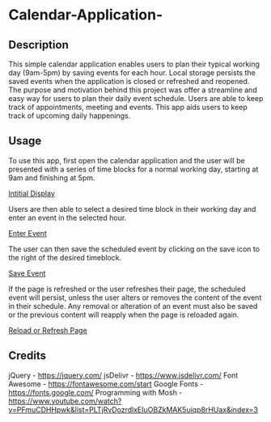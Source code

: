 # Calendar-Application-

## Description

This simple calendar application enables users to plan their typical working day (9am-5pm) by saving events for each hour. Local storage persists the saved events when the application is closed or refreshed and reopened. 
The purpose and motivation behind this project was offer a streamline and easy way for users to plan their daily event schedule.
Users are able to keep track of appointments, meeting and events. This app aids users to keep track of upcoming daily happenings. 

## Usage

To use this app, first open the calendar application and the user will be presented with a series of time blocks for a normal working day, starting at 9am and finishing at 5pm. 

[Intitial Display](./images/Screenshot%202023-11-16%20at%209.51.37 pm.png)

Users are then able to select a desired time block in their working day and enter an event in the selected hour. 

[Enter Event](./images/Screenshot%202023-11-16%20at%209.52.18 pm.png)

The user can then save the scheduled event by clicking on the save icon to the right of the desired timeblock. 

[Save Event](./images/Screenshot%202023-11-16%20at%209.52.41 pm.png)

If the page is refreshed or the user refreshes their page, the scheduled event will persist, unless the user alters or removes the content of the event in their schedule. Any removal or alteration of an event must also be saved or the previous content will reapply when the page is reloaded again. 

[Reload or Refresh Page](./images/Screenshot%202023-11-16%20at%209.54.16 pm.png)

## Credits
jQuery - https://jquery.com/
jsDelivr - https://www.jsdelivr.com/
Font Awesome - https://fontawesome.com/start
Google Fonts - https://fonts.google.com/
Programming with Mosh - https://www.youtube.com/watch?v=PFmuCDHHpwk&list=PLTjRvDozrdlxEIuOBZkMAK5uiqp8rHUax&index=3 

